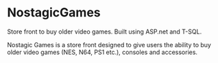 # NostagicGames

Store front to buy older video games. Built using ASP.net and T-SQL. 

Nostagic Games is a store front designed to give users the ability to buy older video games (NES, N64, PS1 etc.), consoles and accessories. 
